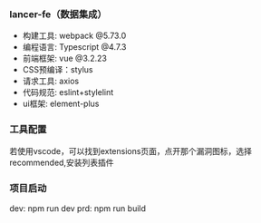 ### lancer-fe（数据集成）

- 构建工具: webpack @5.73.0
- 编程语言: Typescript @4.7.3
- 前端框架: vue @3.2.23
- CSS预编译：stylus
- 请求工具: axios
- 代码规范: eslint+stylelint
- ui框架: element-plus

### 工具配置

若使用vscode，可以找到extensions页面，点开那个漏洞图标，选择recommended,安装列表插件

### 项目启动

dev: npm run dev
prd: npm run build